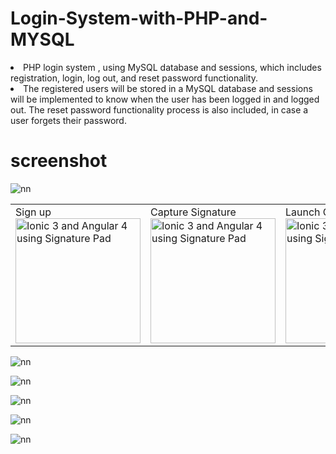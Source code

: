 # Login-System-with-PHP-and-MYSQL

<li> PHP login system , using MySQL database and sessions, which includes registration, login, log out, and reset password functionality. </li>

<li> The registered users will be stored in a MySQL database and sessions will be implemented to know when the user has been logged in and logged out. The reset password functionality process is also included, in case a user forgets their password.
</li>

# screenshot

![nn](https://user-images.githubusercontent.com/12325386/27990520-473db294-648c-11e7-9f21-91257c28b0ca.JPG)



<table><tr>
<td width="25%">
Sign up
<img src="![nn](https://user-images.githubusercontent.com/12325386/27990695-4235acfc-6491-11e7-9c7f-6e0f4f40999f.JPG)
" width="200" alt="Ionic 3 and Angular 4 using Signature Pad">
</td>
<td width="25%">
Capture Signature
<img src="http://i.imgur.com/L8bTBQ3.png" width="200" alt="Ionic 3 and Angular 4 using Signature Pad">
</td>
<td width="25%">
Launch Camera
<img src="http://i.imgur.com/aboDcCD.png" width="200" alt="Ionic 3 and Angular 4 using Signature Pad">
</td>

</tr></table>




![nn](https://user-images.githubusercontent.com/12325386/27990658-114ae536-6490-11e7-98ac-f6691f7ca9d0.JPG)

![nn](https://user-images.githubusercontent.com/12325386/27990705-9a33ce3e-6491-11e7-9233-8b9f08b4e0a0.JPG)

![nn](https://user-images.githubusercontent.com/12325386/27990666-4c41789e-6490-11e7-88e3-f5e53846acb0.JPG)

![nn](https://user-images.githubusercontent.com/12325386/27990669-73ac08fe-6490-11e7-8e5b-0c8761a56731.JPG)

![nn](https://user-images.githubusercontent.com/12325386/27990686-f5dd48ec-6490-11e7-91c6-3959d988ff26.JPG)
